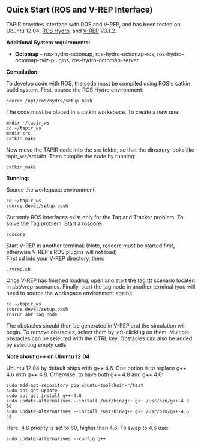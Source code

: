Quick Start (ROS and V-REP Interface)
-------------------------------------

TAPIR provides interface with ROS and V-REP, and has been tested on Ubuntu 12.04, [ROS Hydro](http://wiki.ros.org/hydro/Installation), and [V-REP](http://www.coppeliarobotics.com/downloads.html) V3.1.2. 

**Additional System requirements:** 
- **Octomap** - ros-hydro-octomap, ros-hydro-octomap-ros, ros-hydro-octomap-rviz-plugins, ros-hydro-octomap-server 

**Compilation:**

To develop code with ROS, the code must be compiled using ROS's catkin build system. 
First, source the ROS Hydro environment: 
```
source /opt/ros/hydro/setup.bash
```
The code must be placed in a catkin workspace. To create a new one: 
```
mkdir ~/tapir_ws
cd ~/tapir_ws
mkdir src
catkin_make
```
Now move the TAPIR code into the src folder, so that the directory looks like tapir_ws/src/abt. 
Then compile the code by running:
```
catkin_make
```

**Running:** 

Source the workspace environment:
```
cd ~/tapir_ws
source devel/setup.bash
```
Currently ROS interfaces exist only for the Tag and Tracker problem. To solve the Tag problem: 
Start a roscore:  
```
roscore  
```

Start V-REP in another terminal: (Note, roscore must be started first, otherwise V-REP's ROS plugins will not load)  
First cd into your V-REP directory, then:

```
./vrep.sh
```

Once V-REP has finished loading, open and start the tag.ttt scenario located in abt/vrep-scenarios. 
Finally, start the tag node in another terminal (you will need to source the workspace environment again): 
```
cd ~/tapir_ws
source devel/setup.bash
rosrun abt tag_node
```
The obstacles should then be generated in V-REP and the simulation will begin. To remove obstacles, select them by left-clicking on them. Multiple obstacles can be selected with the CTRL key. Obstacles can also be added by selecting empty cells. 

**Note about g++ on Ubuntu 12.04**  

Ubuntu 12.04 by default ships with g++ 4.6. One option is to replace g++ 4.6 with g++ 4.8. Otherwise, to have both g++ 4.8 and g++ 4.6:

```
sudo add-apt-repository ppa:ubuntu-toolchain-r/test
sudo apt-get update
sudo apt-get install g++-4.8
sudo update-alternatives --install /usr/bin/g++ g++ /usr/bin/g++-4.8 60
sudo update-alternatives --install /usr/bin/g++ g++ /usr/bin/g++-4.6 40
```

Here, 4.8 priority is set to 60, higher than 4.6. To swap to 4.6 use:
```
sudo update-alternatives --config g++
```


